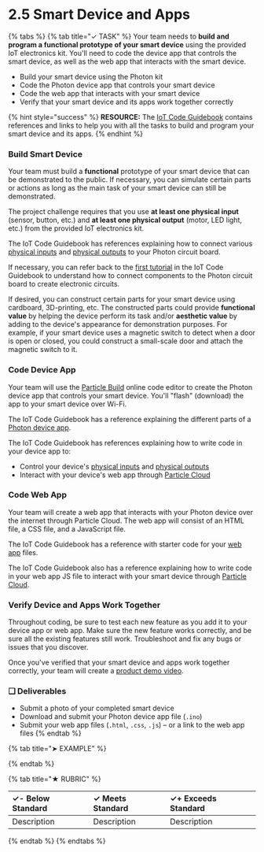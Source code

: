 # 2.5  Smart Device and Apps

{% tabs %}
{% tab title="✓ TASK" %}
Your team needs to **build and program a functional prototype of your smart device** using the provided IoT electronics kit. You'll need to code the device app that controls the smart device, as well as the web app that interacts with the smart device.

* Build your smart device using the Photon kit
* Code the Photon device app that controls your smart device
* Code the web app that interacts with your smart device
* Verify that your smart device and its apps work together correctly

{% hint style="success" %}
**RESOURCE:**  The [IoT Code Guidebook](https://docs.idew.org/code-internet-of-things/) contains references and links to help you with all the tasks to build and program your smart device and its apps.
{% endhint %}

### Build Smart Device

Your team must build a **functional** prototype of your smart device that can be demonstrated to the public. If necessary, you can simulate certain parts or actions as long as the main task of your smart device can still be demonstrated.

The project challenge requires that you use **at least one physical input** \(sensor, button, etc.\) and **at least one physical output** \(motor, LED light, etc.\) from the provided IoT electronics kit.

The IoT Code Guidebook has references explaining how to connect various [physical inputs](https://docs.idew.org/code-internet-of-things/references/physical-inputs) and [physical outputs](https://docs.idew.org/code-internet-of-things/references/physical-outputs) to your Photon circuit board.

If necessary, you can refer back to the [first tutorial](https://docs.idew.org/code-internet-of-things/tutorials/meet-your-iot-kit) in the IoT Code Guidebook to understand how to connect components to the Photon circuit board to create electronic circuits.

If desired, you can construct certain parts for your smart device using cardboard, 3D-printing, etc. The constructed parts could provide **functional value** by helping the device perform its task and/or **aesthetic value** by adding to the device's appearance for demonstration purposes. For example, if your smart device uses a magnetic switch to detect when a door is open or closed, you could construct a small-scale door and attach the magnetic switch to it.

### Code Device App

Your team will use the [Particle Build](https://build.particle.io/) online code editor to create the Photon device app that controls your smart device. You'll "flash" \(download\) the app to your smart device over Wi-Fi.

The IoT Code Guidebook has a reference explaining the different parts of a [Photon device app](https://docs.idew.org/code-internet-of-things/references/device-app).

The IoT Code Guidebook has references explaining how to write code in your device app to:

* Control your device's [physical inputs](https://docs.idew.org/code-internet-of-things/references/physical-inputs) and [physical outputs](https://docs.idew.org/code-internet-of-things/references/physical-outputs)
* Interact with your device's web app through [Particle Cloud](https://docs.idew.org/code-internet-of-things/references/particle-cloud)

### Code Web App

Your team will create a web app that interacts with your Photon device over the internet through Particle Cloud. The web app will consist of an HTML file, a CSS file, and a JavaScript file.

The IoT Code Guidebook has a reference with starter code for your [web app](https://docs.idew.org/code-internet-of-things/references/web-app) files.

The IoT Code Guidebook also has a reference explaining how to write code in your web app JS file to interact with your smart device through [Particle Cloud](https://docs.idew.org/code-internet-of-things/references/particle-cloud).

### Verify Device and Apps Work Together

Throughout coding, be sure to test each new feature as you add it to your device app or web app. Make sure the new feature works correctly, and be sure all the existing features still work. Troubleshoot and fix any bugs or issues that you discover.

Once you've verified that your smart device and apps work together correctly, your team will create a [product demo video](2.7-product-video.md).

### **❏ Deliverable**s

* Submit a photo of your completed smart device
* Download and submit your Photon device app file \(`.ino`\)
* Submit your web app files \(`.html`, `.css`, `.js`\) – or a link to the web app files
{% endtab %}

{% tab title="➤ EXAMPLE" %}

{% endtab %}

{% tab title="★ RUBRIC" %}


| **✓- Below Standard** | **✓ Meets Standard** | **✓+ Exceeds Standard** |
| :--- | :--- | :--- |
| Description | Description | Description |
{% endtab %}
{% endtabs %}

